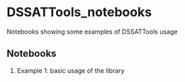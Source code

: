 # DSSATTools_notebooks
Notebooks showing some examples of DSSATTools usage

## Notebooks
1. Example 1: basic usage of the library
